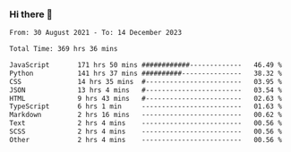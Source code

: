 ### Hi there 👋

<!--
**dominoto/dominoto** is a ✨ _special_ ✨ repository because its `README.md` (this file) appears on your GitHub profile.

Here are some ideas to get you started:

- 🔭 I’m currently working on ...
- 🌱 I’m currently learning ...
- 👯 I’m looking to collaborate on ...
- 🤔 I’m looking for help with ...
- 💬 Ask me about ...
- 📫 How to reach me: ...
- 😄 Pronouns: ...
- ⚡ Fun fact: ...
-->
<!--START_SECTION:waka-->

```txt
From: 30 August 2021 - To: 14 December 2023

Total Time: 369 hrs 36 mins

JavaScript       171 hrs 50 mins ############-------------   46.49 %
Python           141 hrs 37 mins ##########---------------   38.32 %
CSS              14 hrs 35 mins  #------------------------   03.95 %
JSON             13 hrs 4 mins   #------------------------   03.54 %
HTML             9 hrs 43 mins   #------------------------   02.63 %
TypeScript       6 hrs 1 min     -------------------------   01.63 %
Markdown         2 hrs 16 mins   -------------------------   00.62 %
Text             2 hrs 4 mins    -------------------------   00.56 %
SCSS             2 hrs 4 mins    -------------------------   00.56 %
Other            2 hrs 4 mins    -------------------------   00.56 %
```

<!--END_SECTION:waka-->
